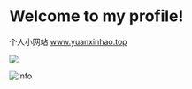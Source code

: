 # Welcome to my profile!

个人小网站 www.yuanxinhao.top

![](https://visitor-badge.glitch.me/badge?page_id=L2ncE.readme)

![info](https://github-readme-stats.vercel.app/api?username=L2ncE&show_icons=true&count_private=true&hide=prs&theme=default_repocard)
